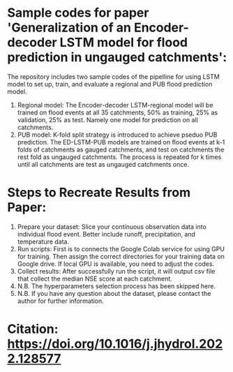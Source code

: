 # Sample codes for paper 'Generalization of an Encoder-decoder LSTM model for flood prediction in ungauged catchments':
The repository includes two sample codes of the pipelline for using LSTM model to set up, train, and evaluate a regional and PUB flood prediction model.
1) Regional model: The Encoder-decoder LSTM-regional model will be trained on flood events at all 35 catchments, 50% as training, 25% as validation, 25% as test. Namely one model for prediction on all catchments.
2) PUB model: K-fold split strategy is introduced to achieve pseduo PUB prediction. The ED-LSTM-PUB models are trained on flood events at k-1 folds of catchments as gauged catchments, and test on catchments the rest fold as ungauged catchments. The process is repeated for k times until all catchments are test as ungauged catchments once.

# Steps to Recreate Results from Paper:
1) Prepare your dataset: Slice your continuous observation data into individual flood event. Better include runoff, precipitation, and temperature data.
2) Run scripts: First is to connects the Google Colab service for using GPU for training. Then assign the correct directories for your training data on Google drive. If local GPU is available, you need to adjust the codes. 
3) Collect results: After successfully run the script, it will output csv file that collect the median NSE score at each catchment.
4) N.B. The hyperparameters selection process has been skipped here.
5) N.B. If you have any question about the dataset, please contact the author for further information.

# Citation: https://doi.org/10.1016/j.jhydrol.2022.128577
